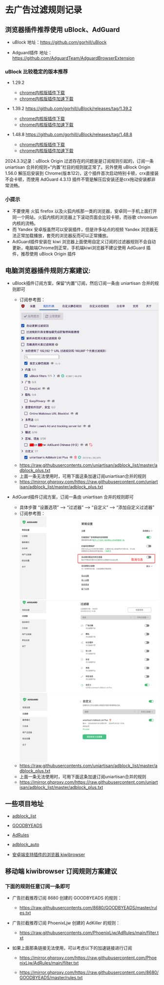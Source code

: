 # 去广告过滤规则记录

## 浏览器插件推荐使用 uBlock、AdGuard

- uBlock 地址：https://github.com/gorhill/uBlock

- Adguard插件 地址：https://github.com/AdguardTeam/AdguardBrowserExtension

### uBlock 比较稳定的版本推荐
- 1.29.2
  - [chrome内核版插件下载](https://github.com/gorhill/uBlock/releases/download/1.29.2/uBlock0_1.29.2.chromium.zip)
  - [chrome内核版插件加速下载](https://mirror.ghproxy.com/https://github.com/gorhill/uBlock/releases/download/1.29.2/uBlock0_1.29.2.chromium.zip)

- 1.39.2 https://github.com/gorhill/uBlock/releases/tag/1.39.2
  - [chrome内核版插件下载](https://github.com/gorhill/uBlock/releases/download/1.39.2/uBlock0_1.39.2.chromium.zip)
  - [chrome内核版插件加速下载](https://mirror.ghproxy.com/https://github.com/gorhill/uBlock/releases/download/1.39.2/uBlock0_1.39.2.chromium.zip)

- 1.48.8 https://github.com/gorhill/uBlock/releases/tag/1.48.8
  - [chrome内核版插件下载](https://github.com/gorhill/uBlock/releases/download/1.48.8/uBlock0_1.48.8.chromium.zip)
  - [chrome内核版插件加速下载](https://mirror.ghproxy.com/https://github.com/gorhill/uBlock/releases/download/1.48.8/uBlock0_1.48.8.chromium.zip)

2024.3.3记录：uBlock Origin 过滤存在的问题是是订阅规则引起的，订阅一条 uniartisan 合并的规则+“内置”栏目的规则就正常了。另外使用 uBlock Origin 1.56.0 解压后安装到 Chrome(版本122)，这个插件首次启动特别卡顿，crx直接装不会卡顿，而使用 AdGuard 4.3.13 插件不管是解压后安装还是crx拖动安装都非常流畅。

### 小提示
- 不要使用 火狐 firefox 以及火狐内核那一类的浏览器，安卓同一手机上面打开同一个网站，火狐内核的浏览器上下滚动页面会比较卡顿，而谷歌 chromium 内核的流畅。
- 而 Yandex 安卓版虽然可以安装插件，但是许多站点的视频 Yandex 浏览器无法正常加载播放，套壳的浏览器反而可以正常播放。
- AdGuard插件安装在 kiwi 浏览器上面使用自定义订阅的过滤器规则不会自动更新，电脑端Chrome则正常，手机端kiwi浏览器不建议使用 AdGuard 插件，推荐使用 uBlock Origin 插件

## 电脑浏览器插件规则方案建议:
- uBlock插件订阅方案，保留“内置”订阅，然后订阅一条由 uniartisan 合并的规则即可
  - 订阅参考图：
  ![img](./img/uBlock订阅推荐.png)
  - https://raw.githubusercontents.com/uniartisan/adblock_list/master/adblock_plus.txt
  - 上面一条无法使用时，可用下面这条加速订阅uniartisan合并的规则
  - https://mirror.ghproxy.com/https://raw.githubusercontent.com/uniartisan/adblock_list/master/adblock_plus.txt


- AdGuard插件订阅方案，订阅一条由 uniartisan 合并的规则即可
  - 具体步骤 “设置选项” --> “过滤器” --> “自定义” --> “添加自定义过滤器”
  - 订阅参考图：
  ![img](./img/AdGuard取消勾选.png)
  ![img](./img/AdGuard订阅规则推荐.png)
  ![img](./img/AdGuard添加自定义过滤器.png)
  - https://raw.githubusercontents.com/uniartisan/adblock_list/master/adblock_plus.txt
  - 上面一条无法使用时，可用下面这条加速订阅uniartisan合并的规则
  - https://mirror.ghproxy.com/https://raw.githubusercontent.com/uniartisan/adblock_list/master/adblock_plus.txt


## 一些项目地址
- [adblock_list](https://github.com/uniartisan/adblock_list)

- [GOODBYEADS](https://github.com/8680/GOODBYEADS)

- [AdRules](https://github.com/Luphraim/AdRules)

- [adblock_auto](https://github.com/lingeringsound/adblock_auto)

- [安卓端支持插件的浏览器 kiwibrowser](https://github.com/kiwibrowser/src.next)

## 移动端 kiwibrowser 订阅规则方案建议
### 下面的规则任意订阅一条即可
- 广告拦截推荐订阅 8680 创建的 GOODBYEADS 的规则：
  - https://raw.githubusercontents.com/8680/GOODBYEADS/master/rules.txt
- 广告拦截推荐订阅 PhoenixLjw 创建的 AdKiller 的规则：
  - https://raw.githubusercontents.com/PhoenixLjw/AdRules/main/filter.txt

- 如果上面那条链接无法使用，可以考虑以下的加速链接进行订阅
  - https://mirror.ghproxy.com/https://raw.githubusercontent.com/PhoenixLjw/AdRules/main/filter.txt

  - https://mirror.ghproxy.com/https://raw.githubusercontent.com/8680/GOODBYEADS/master/rules.txt



